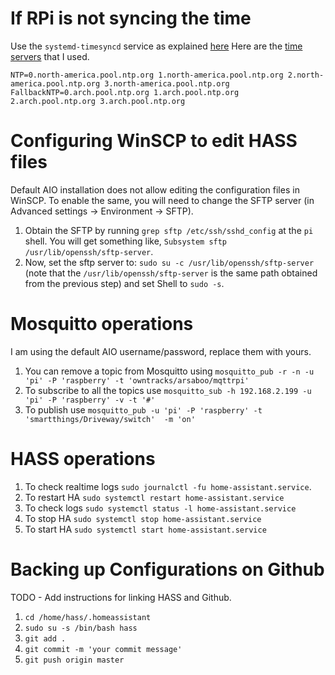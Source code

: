 # If RPi is not syncing the time
Use the `systemd-timesyncd` service as explained [here](https://wiki.archlinux.org/index.php/systemd-timesyncd)
Here are the [time servers](https://wiki.archlinux.org/index.php/Network_Time_Protocol_daemon#Connection_to_NTP_servers) that I used.
```
NTP=0.north-america.pool.ntp.org 1.north-america.pool.ntp.org 2.north-america.pool.ntp.org 3.north-america.pool.ntp.org
FallbackNTP=0.arch.pool.ntp.org 1.arch.pool.ntp.org 2.arch.pool.ntp.org 3.arch.pool.ntp.org
```

# Configuring WinSCP to edit HASS files
Default AIO installation does not allow editing the configuration files in WinSCP. To enable the same, you will need to change the SFTP server (in Advanced settings -> Environment -> SFTP).

1. Obtain the SFTP by running `grep sftp /etc/ssh/sshd_config` at the `pi` shell. You will get something like, `Subsystem sftp /usr/lib/openssh/sftp-server`.
2. Now, set the sftp server to: `sudo su -c /usr/lib/openssh/sftp-server` (note that the `/usr/lib/openssh/sftp-server` is the same path obtained from the previous step) and set Shell to `sudo -s`.

# Mosquitto operations
I am using the default AIO username/password, replace them with yours.
1. You can remove a topic from Mosquitto using `mosquitto_pub -r -n -u 'pi' -P 'raspberry' -t 'owntracks/arsaboo/mqttrpi'`
2. To subscribe to all the topics use `mosquitto_sub -h 192.168.2.199 -u 'pi' -P 'raspberry' -v -t '#'`
3. To publish use `mosquitto_pub -u 'pi' -P 'raspberry' -t 'smartthings/Driveway/switch'  -m 'on'`

# HASS operations
1. To check realtime logs `sudo journalctl -fu home-assistant.service`.
2. To restart HA `sudo systemctl restart home-assistant.service`
3. To check logs `sudo systemctl status -l home-assistant.service`
4. To stop HA `sudo systemctl stop home-assistant.service`
5. To start HA `sudo systemctl start home-assistant.service`

# Backing up Configurations on Github
TODO - Add instructions for linking HASS and Github.

1. `cd /home/hass/.homeassistant`
2. `sudo su -s /bin/bash hass`
3. `git add .`
4. `git commit -m 'your commit message'`
5. `git push origin master`
